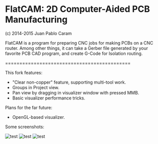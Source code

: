 FlatCAM: 2D Computer-Aided PCB Manufacturing
============================================

(c) 2014-2015 Juan Pablo Caram

FlatCAM is a program for preparing CNC jobs for making PCBs on a CNC router.
Among other things, it can take a Gerber file generated by your favorite PCB
CAD program, and create G-Code for Isolation routing.

============================================

This fork features:

- "Clear non-copper" feature, supporting multi-tool work.
- Groups in Project view.
- Pan view by dragging in visualizer window with pressed MMB.
- Basic visualizer performance tricks.

Plans for the far future:

- OpenGL-based visualizer.

Some screenshots:

![test](https://github.com/Denvi/FlatCAM/blob/develop/screenshots/copper_clear_1.png)
![test](https://github.com/Denvi/FlatCAM/blob/develop/screenshots/copper_clear_cnc_job_1.png)
![test](https://github.com/Denvi/FlatCAM/blob/develop/screenshots/copper_clear_cnc_job_2.png)
